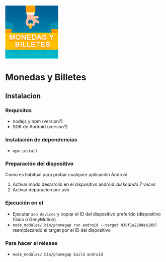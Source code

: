 ![Monedas y billetes](www/img/icon/icon.png)

# Monedas y Billetes

## Instalacion

### Requisitos

* nodejs y npm (version?)
* SDK de Android (version?)

### Instalación de dependencias

* `npm install`

### Preparación del dispositivo

Como es habitual para probar cualquier aplicación Android.

1. Activar modo desarrollo en el dispositivo android *clickeando 7 veces*
2. Activar depuracion por usb

### Ejecución en el

* Ejecutar `adb devices` y copiar el ID del dispositivo preferido (dispositivo físico o GenyMotion)
* `node_modules/.bin/phonegap run android --target 030f1e2208eb19b7` reemplazando el target por el ID del dispositivo

### Para hacer el release

* `node_modules/.bin/phonegap build android`
